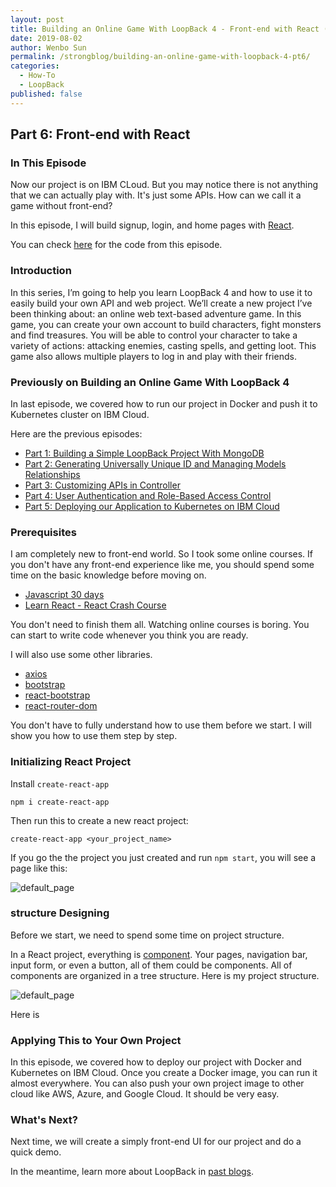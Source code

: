 ```yaml
---
layout: post
title: Building an Online Game With LoopBack 4 - Front-end with React (Part 6)
date: 2019-08-02
author: Wenbo Sun
permalink: /strongblog/building-an-online-game-with-loopback-4-pt6/
categories:
  - How-To
  - LoopBack
published: false
---
```


## Part 6: Front-end with React

### In This Episode

Now our project is on IBM CLoud. But you may notice there is not anything that we can actually play with. It's just some APIs. How can we call it a game without front-end?

In this episode, I will build signup, login, and home pages with [React](https://reactjs.org/).

You can check [here](https://github.com/gobackhuoxing/first-web-game-lb4/tree/part6/firstgame) for the code from this episode.

<!--more-->

### Introduction

In this series, I’m going to help you learn LoopBack 4 and how to use it to easily build your own API and web project. We’ll create a new project I’ve been thinking about: an online web text-based adventure game. In this game, you can create your own account to build characters, fight monsters and find treasures. You will be able to control your character to take a variety of actions: attacking enemies, casting spells, and getting loot. This game also allows multiple players to log in and play with their friends.

### Previously on Building an Online Game With LoopBack 4

In last episode, we covered how to run our project in Docker and push it to Kubernetes cluster on IBM Cloud.

Here are the previous episodes:

- [Part 1: Building a Simple LoopBack Project With MongoDB](https://strongloop.com/strongblog/building-online-game-with-loopback-4-pt1/)
- [Part 2: Generating Universally Unique ID and Managing Models Relationships](https://strongloop.com/strongblog/building-an-online-game-with-loopback-4-pt2/)
- [Part 3: Customizing APIs in Controller](https://strongloop.com/strongblog/building-an-online-game-with-loopback-4-pt3/)
- [Part 4: User Authentication and Role-Based Access Control](https://strongloop.com/strongblog/building-an-online-game-with-loopback-4-pt4/)
- [Part 5: Deploying our Application to Kubernetes on IBM Cloud](https://strongloop.com/strongblog/building-an-online-game-with-loopback-4-pt5/)

### Prerequisites

I am completely new to front-end world. So I took some online courses.
If you don't have any front-end experience like me, you should spend some time on the basic knowledge before moving on.

- [Javascript 30 days](https://javascript30.com/)
- [Learn React - React Crash Course](https://www.youtube.com/watch?v=Ke90Tje7VS0)

You don't need to finish them all. Watching online courses is boring. You can start to write code whenever you think you are ready.

I will also use some other libraries.

- [axios](https://www.npmjs.com/package/axios)
- [bootstrap](https://www.npmjs.com/package/bootstrap)
- [react-bootstrap](https://www.npmjs.com/package/react-bootstrap)
- [react-router-dom](https://www.npmjs.com/package/react-router-dom)

You don't have to fully understand how to use them before we start. I will show you how to use them step by step.

### Initializing React Project

Install `create-react-app`

```
npm i create-react-app
```

Then run this to create a new react project:

```
create-react-app <your_project_name>
```

If you go the the project you just created and run `npm start`, you will see a page like this:

![default_page](/blog-assets/2019/08/building-online-game-pt6—react-default.jpg)

### structure Designing

Before we start, we need to spend some time on project structure.

In a React project, everything is [component](https://reactjs.org/docs/react-component.html). Your pages, navigation bar, input form, or even a button, all of them could be components. All of components are organized in a tree structure. Here is my project structure.

![default_page](/blog-assets/2019/08/building-online-game-pt6—structure.jpg)

Here is

### Applying This to Your Own Project

In this episode, we covered how to deploy our project with Docker and Kubernetes on IBM Cloud. Once you create a Docker image, you can run it almost everywhere. You can also push your own project image to other cloud like AWS, Azure, and Google Cloud. It should be very easy.

### What's Next?

Next time, we will create a simply front-end UI for our project and do a quick demo.

In the meantime, learn more about LoopBack in [past blogs](https://strongloop.com/strongblog/tag_LoopBack.html).
